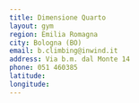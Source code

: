 ```yaml
---
title: Dimensione Quarto
layout: gym
region: Emilia Romagna
city: Bologna (BO)
email: b.climbing@inwind.it
address: Via b.m. dal Monte 14
phone: 051 460385
latitude: 
longitude: 
---
```


